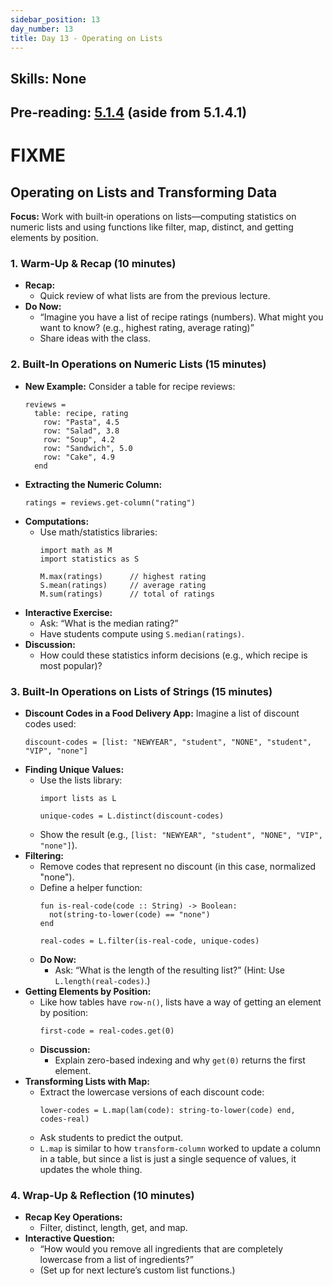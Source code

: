 ```yaml
---
sidebar_position: 13
day_number: 13
title: Day 13 - Operating on Lists
---
```


## Skills: None

## Pre-reading: [5.1.4](https://dcic-world.org/2024-09-03/tables-to-lists.html#(part._.Operating_on_.Lists)) (aside from 5.1.4.1)

# FIXME

## Operating on Lists and Transforming Data

**Focus:** Work with built‑in operations on lists—computing statistics on numeric lists and using functions like filter, map, distinct, and getting elements by position.

### 1. Warm-Up & Recap (10 minutes)
- **Recap:**
  - Quick review of what lists are from the previous lecture.
- **Do Now:**
  - “Imagine you have a list of recipe ratings (numbers). What might you want to know? (e.g., highest rating, average rating)”
  - Share ideas with the class.

### 2. Built‑In Operations on Numeric Lists (15 minutes)
- **New Example:**
  Consider a table for recipe reviews:
  ```pyret
  reviews =
    table: recipe, rating
      row: "Pasta", 4.5
      row: "Salad", 3.8
      row: "Soup", 4.2
      row: "Sandwich", 5.0
      row: "Cake", 4.9
    end
  ```
- **Extracting the Numeric Column:**
  ```pyret
  ratings = reviews.get-column("rating")
  ```
- **Computations:**
  - Use math/statistics libraries:
    ```pyret
    import math as M
    import statistics as S

    M.max(ratings)      // highest rating
    S.mean(ratings)     // average rating
    M.sum(ratings)      // total of ratings
    ```
- **Interactive Exercise:**
  - Ask: “What is the median rating?”
  - Have students compute using `S.median(ratings)`.
- **Discussion:**
  - How could these statistics inform decisions (e.g., which recipe is most popular)?

### 3. Built‑In Operations on Lists of Strings (15 minutes)
- **Discount Codes in a Food Delivery App:**
  Imagine a list of discount codes used:
  ```pyret
  discount-codes = [list: "NEWYEAR", "student", "NONE", "student", "VIP", "none"]
  ```
- **Finding Unique Values:**
  - Use the lists library:
    ```pyret
    import lists as L

    unique-codes = L.distinct(discount-codes)
    ```
  - Show the result (e.g., `[list: "NEWYEAR", "student", "NONE", "VIP", "none"]`).
- **Filtering:**
  - Remove codes that represent no discount (in this case, normalized "none").
  - Define a helper function:
    ```pyret
    fun is-real-code(code :: String) -> Boolean:
      not(string-to-lower(code) == "none")
    end

    real-codes = L.filter(is-real-code, unique-codes)
    ```
  - **Do Now:**
    - Ask: “What is the length of the resulting list?” (Hint: Use `L.length(real-codes)`.)
- **Getting Elements by Position:**
  - Like how tables have `row-n()`, lists have a way of getting an element by position:
    ```pyret
    first-code = real-codes.get(0)
    ```
  - **Discussion:**
    - Explain zero-based indexing and why `get(0)` returns the first element.
- **Transforming Lists with Map:**
  - Extract the lowercase versions of each discount code:
    ```pyret
    lower-codes = L.map(lam(code): string-to-lower(code) end, codes-real)
    ```
  - Ask students to predict the output.
  - `L.map` is similar to how `transform-column` worked to update a column in a
    table, but since a list is just a single sequence of values, it updates the whole thing.

### 4. Wrap-Up & Reflection (10 minutes)
- **Recap Key Operations:**
  - Filter, distinct, length, get, and map.
- **Interactive Question:**
  - “How would you remove all ingredients that are completely lowercase from a list of ingredients?”
  - (Set up for next lecture’s custom list functions.)
